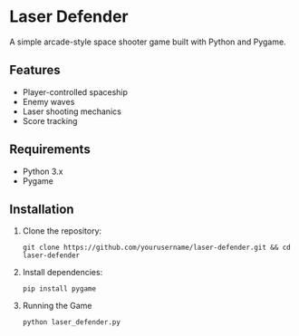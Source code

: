 # Laser Defender

A simple arcade-style space shooter game built with Python and Pygame.

## Features

- Player-controlled spaceship
- Enemy waves
- Laser shooting mechanics
- Score tracking

## Requirements

- Python 3.x
- Pygame

## Installation

1. Clone the repository:
    ```
    git clone https://github.com/yourusername/laser-defender.git && cd laser-defender
    ```
2. Install dependencies:
    ```
    pip install pygame
    ```

3. Running the Game
    ```
    python laser_defender.py
    ```
